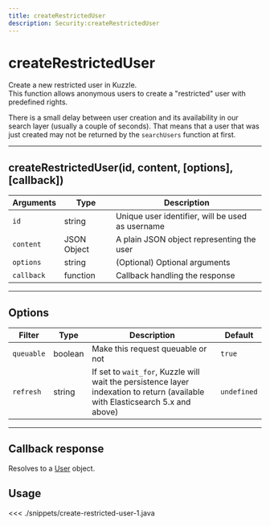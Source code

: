 ```yaml
---
title: createRestrictedUser
description: Security:createRestrictedUser
---
```


# createRestrictedUser

Create a new restricted user in Kuzzle.  
This function allows anonymous users to create a "restricted" user with predefined rights.

<div class="alert alert-info">
There is a small delay between user creation and its availability in our search layer (usually a couple of seconds).
That means that a user that was just created may not be returned by the <code>searchUsers</code> function at first.
</div>

---

## createRestrictedUser(id, content, [options], [callback])

| Arguments  | Type        | Description                                      |
| ---------- | ----------- | ------------------------------------------------ |
| `id`       | string      | Unique user identifier, will be used as username |
| `content`  | JSON Object | A plain JSON object representing the user        |
| `options`  | string      | (Optional) Optional arguments                    |
| `callback` | function    | Callback handling the response                   |

---

## Options

| Filter     | Type    | Description                                                                                                                    | Default     |
| ---------- | ------- | ------------------------------------------------------------------------------------------------------------------------------ | ----------- |
| `queuable` | boolean | Make this request queuable or not                                                                                              | `true`      |
| `refresh`  | string  | If set to `wait_for`, Kuzzle will wait the persistence layer indexation to return (available with Elasticsearch 5.x and above) | `undefined` |

---

## Callback response

Resolves to a [User](/sdk/android/3/controllers/user/) object.

## Usage

<<< ./snippets/create-restricted-user-1.java
